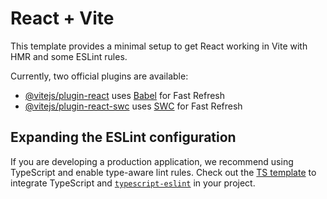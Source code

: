 # React + Vite

This template provides a minimal setup to get React working in Vite with HMR and some ESLint rules.

Currently, two official plugins are available:

- [@vitejs/plugin-react](https://github.com/vitejs/vite-plugin-react/blob/main/packages/plugin-react/README.md) uses [Babel](https://babeljs.io/) for Fast Refresh
- [@vitejs/plugin-react-swc](https://github.com/vitejs/vite-plugin-react-swc) uses [SWC](https://swc.rs/) for Fast Refresh

## Expanding the ESLint configuration

If you are developing a production application, we recommend using TypeScript and enable type-aware lint rules. Check out the [TS template](https://github.com/vitejs/vite/tree/main/packages/create-vite/template-react-ts) to integrate TypeScript and [`typescript-eslint`](https://typescript-eslint.io) in your project.

<!--     <div className='ourspecialservice-content-one'>
        <p>OUR SPECIALS</p>
        <h1>Enjoy Packages <br/> & Offers</h1>
   <div className='ourspecialservice-paragraph'>
    <p>The resturant and lounge offerings at the Hotel are guaranteed to <br/> pleae even the most discerning plates.Whether you are looking to <br/>satisfy a late night craving at Tick Tock Diner, indulge in some hearty <br/> Tuscan cuisin, or sip a cocktail with Friends, we got you covered</p>

   </div>
   <div className='ourspecialservice-date'>
    <p>OPENING HOURS</p>
    <div className="all-input">
    <h3>Monday-Friday</h3>
  <p>8:00 AM - 10:00 PM</p>
  <br/>
  <h3>Saturday</h3>
  <p>9:00AM-7:00AM</p>
    </div>

   </div>

      </div -->
